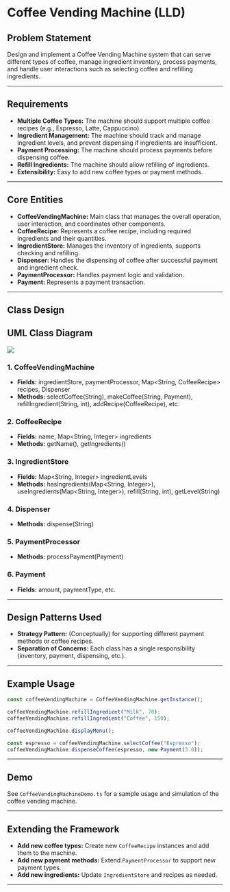 # Coffee Vending Machine (LLD)

## Problem Statement

Design and implement a Coffee Vending Machine system that can serve different types of coffee, manage ingredient inventory, process payments, and handle user interactions such as selecting coffee and refilling ingredients.

---

## Requirements

- **Multiple Coffee Types:** The machine should support multiple coffee recipes (e.g., Espresso, Latte, Cappuccino).
- **Ingredient Management:** The machine should track and manage ingredient levels, and prevent dispensing if ingredients are insufficient.
- **Payment Processing:** The machine should process payments before dispensing coffee.
- **Refill Ingredients:** The machine should allow refilling of ingredients.
- **Extensibility:** Easy to add new coffee types or payment methods.

---

## Core Entities

- **CoffeeVendingMachine:** Main class that manages the overall operation, user interaction, and coordinates other components.
- **CoffeeRecipe:** Represents a coffee recipe, including required ingredients and their quantities.
- **IngredientStore:** Manages the inventory of ingredients, supports checking and refilling.
- **Dispenser:** Handles the dispensing of coffee after successful payment and ingredient check.
- **PaymentProcessor:** Handles payment logic and validation.
- **Payment:** Represents a payment transaction.

---

## Class Design

## UML Class Diagram

![](../../../../uml-diagrams/class-diagrams/coffeevendingmachine-class-diagram.png)

### 1. CoffeeVendingMachine
- **Fields:** ingredientStore, paymentProcessor, Map<String, CoffeeRecipe> recipes, Dispenser
- **Methods:** selectCoffee(String), makeCoffee(String, Payment), refillIngredient(String, int), addRecipe(CoffeeRecipe), etc.

### 2. CoffeeRecipe
- **Fields:** name, Map<String, Integer> ingredients
- **Methods:** getName(), getIngredients()

### 3. IngredientStore
- **Fields:** Map<String, Integer> ingredientLevels
- **Methods:** hasIngredients(Map<String, Integer>), useIngredients(Map<String, Integer>), refill(String, int), getLevel(String)

### 4. Dispenser
- **Methods:** dispense(String)

### 5. PaymentProcessor
- **Methods:** processPayment(Payment)

### 6. Payment
- **Fields:** amount, paymentType, etc.

---

## Design Patterns Used

- **Strategy Pattern:** (Conceptually) for supporting different payment methods or coffee recipes.
- **Separation of Concerns:** Each class has a single responsibility (inventory, payment, dispensing, etc.).

---

## Example Usage

```ts
const coffeeVendingMachine = CoffeeVendingMachine.getInstance();

coffeeVendingMachine.refillIngredient("Milk", 70);
coffeeVendingMachine.refillIngredient("Coffee", 150);

coffeeVendingMachine.displayMenu();

const espresso = coffeeVendingMachine.selectCoffee("Espresso");
coffeeVendingMachine.dispenseCoffee(espresso, new Payment(3.0));
```

---

## Demo

See `CoffeeVendingMachineDemo.ts` for a sample usage and simulation of the coffee vending machine.

---

## Extending the Framework

- **Add new coffee types:** Create new `CoffeeRecipe` instances and add them to the machine.
- **Add new payment methods:** Extend `PaymentProcessor` to support new payment types.
- **Add new ingredients:** Update `IngredientStore` and recipes as needed.

---